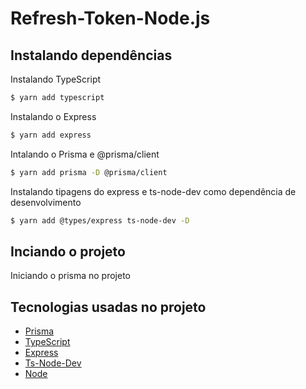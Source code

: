 ﻿# Refresh-Token-Node.js


## Instalando dependências

Instalando TypeScript 

```sh
$ yarn add typescript
```

Instalando o Express

```sh
$ yarn add express
```

Intalando o Prisma e @prisma/client 

```sh
$ yarn add prisma -D @prisma/client 
```

Instalando tipagens do express e ts-node-dev como dependência de desenvolvimento

```sh
$ yarn add @types/express ts-node-dev -D
```

## Inciando o projeto

Iniciando o prisma no projeto

## Tecnologias usadas no projeto

- [Prisma][prisma]
- [TypeScript][typescript]
- [Express][Express]
- [Ts-Node-Dev][ts-node-dev]
- [Node][Node]
















[prisma]: https://www.prisma.io/docs/getting-started/quickstart
[typescript]: https://www.typescriptlang.org/
[Express]: https://www.npmjs.com/package/express
[ts-node-dev]: https://www.npmjs.com/package/ts-node-dev
[Node]: https://nodejs.org/en/
